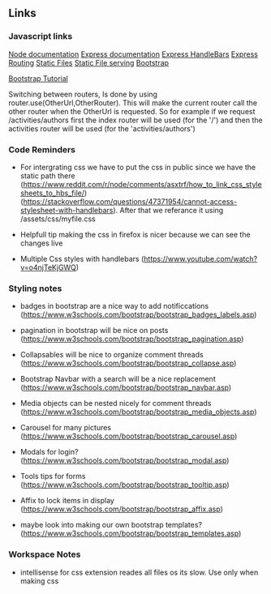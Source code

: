 ## Links 

### Javascript links

[Node documentation](https://nodejs.org/en/docs/)
[Express documentation](https://expressjs.com/)
[Express HandleBars](https://www.npmjs.com/package/express-handlebars)
[Express Routing](https://expressjs.com/en/guide/routing.html)
[Static Files](https://expressjs.com/en/starter/static-files.html)
[Static File serving](https://stackoverflow.com/questions/11569181/serve-static-files-on-a-dynamic-route-using-express)
[Bootstrap](https://getbootstrap.com/docs/5.1/getting-started/introduction/)

[Bootstrap Tutorial](https://www.w3schools.com/bootstrap/bootstrap_get_started.asp)

Switching between routers, Is done by using router.use(OtherUrl,OtherRouter). This will make the current router call the other router when the OtherUrl is requested. So for example if we request /activities/authors first the index router will be used (for the '/') and then the activities router will be used (for the 'activities/authors') 

### Code Reminders

- For intergrating css we have to put the css in public since we have the static path there (https://www.reddit.com/r/node/comments/asxtrf/how_to_link_css_stylesheets_to_hbs_file/) (https://stackoverflow.com/questions/47371954/cannot-access-stylesheet-with-handlebars).
After that we referance it using /assets/css/myfile.css

- Helpfull tip making the css in firefox is nicer because we can see the changes live

- Multiple Css styles with handlebars (https://www.youtube.com/watch?v=o4njTeKjGWQ)

### Styling notes

- badges in bootstrap are a nice way to add notificcations (https://www.w3schools.com/bootstrap/bootstrap_badges_labels.asp)

- pagination in bootstrap will be nice on posts (https://www.w3schools.com/bootstrap/bootstrap_pagination.asp)

- Collapsables will be nice to organize comment threads (https://www.w3schools.com/bootstrap/bootstrap_collapse.asp)

- Bootstrap Navbar with a search will be a nice replacement (https://www.w3schools.com/bootstrap/bootstrap_navbar.asp)

- Media objects can be nested nicely for comment threads (https://www.w3schools.com/bootstrap/bootstrap_media_objects.asp)

- Carousel for many pictures (https://www.w3schools.com/bootstrap/bootstrap_carousel.asp)

- Modals for login? (https://www.w3schools.com/bootstrap/bootstrap_modal.asp)

- Tools tips for forms (https://www.w3schools.com/bootstrap/bootstrap_tooltip.asp)

- Affix to lock items in display (https://www.w3schools.com/bootstrap/bootstrap_affix.asp)

- maybe look into making our own bootstrap templates? (https://www.w3schools.com/bootstrap/bootstrap_templates.asp)

### Workspace Notes

- intellisense for css extension reades all files os its slow. Use only when making css
